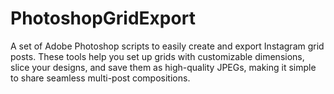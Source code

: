 # PhotoshopGridExport
A set of Adobe Photoshop scripts to easily create and export Instagram grid posts. These tools help you set up grids with customizable dimensions, slice your designs, and save them as high-quality JPEGs, making it simple to share seamless multi-post compositions.
